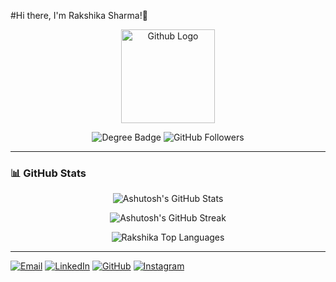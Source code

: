 #Hi there, I'm Rakshika Sharma!👋

<p align="center">
<img
src="https://github.githubassets.com/images/modules/logos_page/GitHub-Mark.png" width="150" alt="Github Logo">
</p>


<p align="center">
  <img src="https://img.shields.io/badge/B.Tech-Computer%20Science%20&%20Engineering-brightgreen" alt="Degree Badge">

  <img src="https://img.shields.io/github/followers/Rakshika1?label=Followers" alt="GitHub Followers">
</p>


---

### 📊 GitHub Stats

<p align="center">
  <img src="https://github-readme-stats.vercel.app/api?username=rakshika1&show_icons=true&theme=radical" alt="Ashutosh's GitHub Stats">
</p>

<p align="center">
  <img src="https://github-readme-streak-stats.herokuapp.com/?user=rakshika1&theme=radical" alt="Ashutosh's GitHub Streak">
</p>

<p align="center">
  <img src="https://github-readme-stats.vercel.app/api/top-langs/?username=Rakshika1&layout=compact&theme=radical" alt="Rakshika Top Languages">
</p>

---

  <a href="mailto:ashutoshvishwakarma208@gmail.com"><img src="https://img.shields.io/badge/Email-D14836?style=for-the-badge&logo=gmail&logoColor=white" alt="Email"></a>
  <a href="https://www.linkedin.com/in/rakshikasharma/"><img src="https://img.shields.io/badge/LinkedIn-0A66C2?style=for-the-badge&logo=linkedin&logoColor=white" alt="LinkedIn"></a>
  <a href="https://github.com/Rakshika1"><img src="https://img.shields.io/badge/GitHub-181717?style=for-the-badge&logo=github&logoColor=white" alt="GitHub"></a>
  <a href="https://www.instagram.com/7__v.ashu__7/"><img src="https://img.shields.io/badge/Instagram-E4405F?style=for-the-badge&logo=instagram&logoColor=white" alt="Instagram"></a>
</p>

